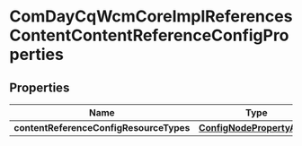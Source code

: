 
# ComDayCqWcmCoreImplReferencesContentContentReferenceConfigProperties

## Properties
Name | Type | Description | Notes
------------ | ------------- | ------------- | -------------
**contentReferenceConfigResourceTypes** | [**ConfigNodePropertyArray**](ConfigNodePropertyArray.md) |  |  [optional]



